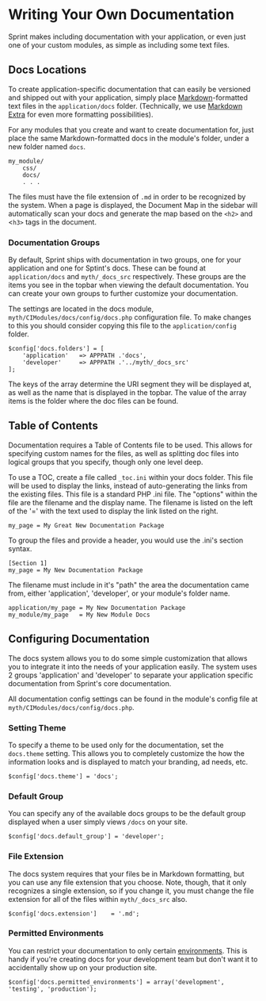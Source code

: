 # Writing Your Own Documentation

Sprint makes including documentation with your application, or even just one of your custom modules, as simple as including some text files.

## Docs Locations

To create application-specific documentation that can easily be versioned and shipped out with your application, simply place [Markdown](http://daringfireball.net/projects/markdown/)-formatted text files in the `application/docs` folder. (Technically, we use [Markdown Extra](http://michelf.ca/projects/php-markdown/extra/) for even more formatting possibilities).

For any modules that you create and want to create documentation for, just place the same Markdown-formatted docs in the module's folder, under a new folder named `docs`.

    my_module/
        css/
        docs/
        . . .

The files must have the file extension of `.md` in order to be recognized by the system. When a page is displayed, the Document Map in the sidebar will automatically scan your docs and generate the map based on the `<h2>` and <`h3>` tags in the document.

### Documentation Groups
By default, Sprint ships with documentation in two groups, one for your application and one for Sptint's docs. These can be found at `application/docs` and `myth/_docs_src` respectively. These groups are the items you see in the topbar when viewing the default documentation. You can create your own groups to further customize your documentation.

The settings are located in the docs module, `myth/CIModules/docs/config/docs.php` configuration file. To make changes to this you should consider copying this file to the `application/config` folder.

	$config['docs.folders'] = [
	    'application'   => APPPATH .'docs',
    	'developer'     => APPPATH .'../myth/_docs_src'
	];

The keys of the array determine the URI segment they will be displayed at, as well as the name that is displayed in the topbar. The value of the array items is the folder where the doc files can be found.


## Table of Contents

Documentation requires a Table of Contents file to be used. This allows for specifying custom names for the files, as well as splitting doc files into logical groups that you specify, though only one level deep.

To use a TOC, create a file called `_toc.ini` within your docs folder. This file will be used to display the links, instead of auto-generating the links from the existing files. This file is a standard PHP .ini file. The "options" within the file are the filename and the display name. The filename is listed on the left of the '=' with the text used to display the link listed on the right.

    my_page = My Great New Documentation Package

To group the files and provide a header, you would use the .ini's section syntax.

	[Section 1]
	my_page = My New Documentation Package

The filename must include in it's "path" the area the documentation came from, either 'application', 'developer', or your module's folder name.

    application/my_page = My New Documentation Package
    my_module/my_page   = My New Module Docs
    
## Configuring Documentation
The docs system allows you to do some simple customization that allows you to integrate it into the needs of your application easily. The system uses 2 groups 'application' and 'developer' to separate your application specific documentation from Sprint's core documentation.

All documentation config settings can be found in the module's config file at `myth/CIModules/docs/config/docs.php`. 

### Setting Theme
To specify a theme to be used only for the documentation, set the `docs.theme` setting. This allows you to completely customize the how the information looks and is displayed to match your branding, ad needs, etc.

    $config['docs.theme'] = 'docs';
    
### Default Group
You can specify any of the available docs groups to be the default group displayed when a user simply views `/docs` on your site.

	$config['docs.default_group'] = 'developer';

### File Extension
The docs system requires that your files be in Markdown formatting, but you can use any file extension that you choose. Note, though, that it only recognizes a single extension, so if you change it, you must change the file extension for all of the files within `myth/_docs_src` also.

	$config['docs.extension']    = '.md';

### Permitted Environments
You can restrict your documentation to only certain [environments](http://ellislab.com/codeigniter/user-guide/general/environments.html). This is handy if you're creating docs for your development team but don't want it to accidentally show up on your production site.

	$config['docs.permitted_environments'] = array('development', 'testing', 'production');